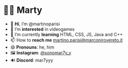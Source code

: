 # 👨‍💻 Marty
- 👋 **Hi**, I’m @martinoparisi
- 👀 I’m **interested** in videogames
- 🌱 I’m currently **learning** HTML, CSS, JS, Java and C++
- 📫 How to **reach me** martino.parisi@marconirovereto.it
- 😄 **Pronouns**: he, him
- 🖼 **Instagram**: [@sonomar7y_y](instagram.com/sonomar7y_y)
- 🔊 **Discord**: mar7yyy
